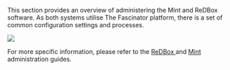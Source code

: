 This section provides an overview of administering the Mint and ReDBox software. As both systems utilise The Fascinator platform, there is a set of common configuration settings and processes.

![](http://www.google.com/chart?chc=sites&cht=d&chdp=sites&chl=%5B%5BPage+listing'%3D20'f%5Cv'a%5C%3D0'10'%3D499'0'dim'%5Cbox1'b%5CF6F6F6'fC%5CF6F6F6'eC%5C0'sk'%5C%5B%22Content%22'%5D'a%5CV%5C%3D12'f%5C%5DV%5Cta%5C%3D10'%3D0'%3D500'%3D297'dim'%5C%3D10'%3D10'%3D500'%3D297'vdim'%5Cbox1'b%5Cva%5CF6F6F6'fC%5CC8C8C8'eC%5C'a%5C%5Do%5CLauto'f%5C&sig=APd-fb5K5ys-wN_V1WIashIhCpU)

For more specific information, please refer to the [ReDBox ](documentation-system-administration-administering-redbox)and [Mint](documentation-system-administration-administering-mint) administration guides.